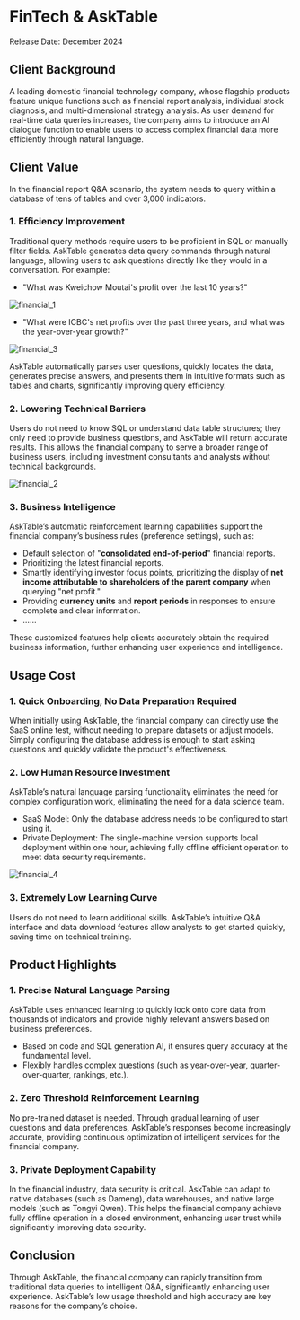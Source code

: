 # FinTech & AskTable

Release Date: December 2024

## Client Background

A leading domestic financial technology company, whose flagship products feature unique functions such as financial report analysis, individual stock diagnosis, and multi-dimensional strategy analysis. As user demand for real-time data queries increases, the company aims to introduce an AI dialogue function to enable users to access complex financial data more efficiently through natural language.

## Client Value

In the financial report Q&A scenario, the system needs to query within a database of tens of tables and over 3,000 indicators.

### 1. Efficiency Improvement
Traditional query methods require users to be proficient in SQL or manually filter fields. AskTable generates data query commands through natural language, allowing users to ask questions directly like they would in a conversation. For example:
- "What was Kweichow Moutai's profit over the last 10 years?"
  
<div class="img-center large">
  <img src="/img/asktable/use_case_financial_1.png" alt="financial_1" />
</div>

- "What were ICBC's net profits over the past three years, and what was the year-over-year growth?"
<div class="img-center large">
  <img src="/img/asktable/use_case_financial_3.png" alt="financial_3" />
</div>

AskTable automatically parses user questions, quickly locates the data, generates precise answers, and presents them in intuitive formats such as tables and charts, significantly improving query efficiency.

### 2. Lowering Technical Barriers
Users do not need to know SQL or understand data table structures; they only need to provide business questions, and AskTable will return accurate results. This allows the financial company to serve a broader range of business users, including investment consultants and analysts without technical backgrounds.

<div class="img-center large">
  <img src="/img/asktable/use_case_financial_2.png" alt="financial_2" />
</div>

### 3. Business Intelligence
AskTable’s automatic reinforcement learning capabilities support the financial company’s business rules (preference settings), such as:
- Default selection of "**consolidated end-of-period**" financial reports.
- Prioritizing the latest financial reports.
- Smartly identifying investor focus points, prioritizing the display of **net income attributable to shareholders of the parent company** when querying "net profit."
- Providing **currency units** and **report periods** in responses to ensure complete and clear information.
- ……

These customized features help clients accurately obtain the required business information, further enhancing user experience and intelligence.

## Usage Cost

### 1. Quick Onboarding, No Data Preparation Required
When initially using AskTable, the financial company can directly use the SaaS online test, without needing to prepare datasets or adjust models. Simply configuring the database address is enough to start asking questions and quickly validate the product's effectiveness.

### 2. Low Human Resource Investment
AskTable’s natural language parsing functionality eliminates the need for complex configuration work, eliminating the need for a data science team.
- SaaS Model: Only the database address needs to be configured to start using it.
- Private Deployment: The single-machine version supports local deployment within one hour, achieving fully offline efficient operation to meet data security requirements.

<div class="img-center large">
  <img src="/img/asktable/use_case_financial_4.png" alt="financial_4" />
</div>

### 3. Extremely Low Learning Curve
Users do not need to learn additional skills. AskTable’s intuitive Q&A interface and data download features allow analysts to get started quickly, saving time on technical training.

## Product Highlights

### 1. Precise Natural Language Parsing
AskTable uses enhanced learning to quickly lock onto core data from thousands of indicators and provide highly relevant answers based on business preferences.
- Based on code and SQL generation AI, it ensures query accuracy at the fundamental level.
- Flexibly handles complex questions (such as year-over-year, quarter-over-quarter, rankings, etc.).

### 2. Zero Threshold Reinforcement Learning
No pre-trained dataset is needed. Through gradual learning of user questions and data preferences, AskTable’s responses become increasingly accurate, providing continuous optimization of intelligent services for the financial company.

### 3. Private Deployment Capability
In the financial industry, data security is critical. AskTable can adapt to native databases (such as Dameng), data warehouses, and native large models (such as Tongyi Qwen). This helps the financial company achieve fully offline operation in a closed environment, enhancing user trust while significantly improving data security.

## Conclusion

Through AskTable, the financial company can rapidly transition from traditional data queries to intelligent Q&A, significantly enhancing user experience. AskTable’s low usage threshold and high accuracy are key reasons for the company’s choice.